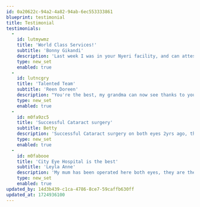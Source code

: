 ```yaml
---
id: 0a20622c-94a2-4a82-94ab-6ec553333861
blueprint: testimonial
title: Testimonial
testimonials:
  -
    id: lutmywmz
    title: 'World Class Services!'
    subtitle: 'Bonny Gikandi'
    description: 'Last week I was in your Nyeri facility, and can attest that the services are world class'
    type: new_set
    enabled: true
  -
    id: lutncgry
    title: 'Talented Team'
    subtitle: 'Reen Doreen'
    description: "You're the best, my grandma can now see thanks to you guys 😊"
    type: new_set
    enabled: true
  -
    id: m0fa9zc5
    title: 'Successful Cataract surgery'
    subtitle: Betty
    description: 'Successful Cataract surgery on both eyes 2yrs ago, thanks to God n everyone else at city eye hospital Nairobi. Every visit for the eye check-up in your facility is the best. Search no more for eye check up'
    type: new_set
    enabled: true
  -
    id: m0fabooe
    title: 'City Eye Hospital is the best'
    subtitle: 'Leyla Anne'
    description: 'My mum has been operated here both eyes, they are the best, No side effects. I like your services the hospital of my family., all our eye glasses 👓 😎 from city eye Nairobi'
    type: new_set
    enabled: true
updated_by: 14d3b439-c1ca-4786-8ce7-59caffb630ff
updated_at: 1724936100
---
```

